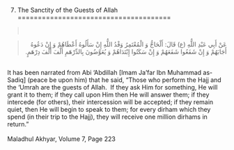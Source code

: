 7. The Sanctity of the Guests of Allah
======================================

<blockquote dir="rtl">
  <p>
 
  </p>
</blockquote>

<blockquote dir="rtl">
  <p>
عَنْ أَبِي عَبْدِ اللٌّهِ (ع) قَالَ: أَلْحَاجُّ وَ الْمُعْتَمِرُ
وَفْدُ اللٌّهِ إِنْ سَأَلُوهُ أَعْطَاهُمْ وَ إِنْ دَعُوهُ أَجَابَهُمْ
وَ إِنْ شَفَعُوا شَفَعَهُمْ وَ إِنْ سَكَتُوا إِبْتَدَاهُمْ وَ
يُعَوَّضُونَ بِالدِّرْهَمِ أَلْفَ أَلْفَ دِرْهَمٍ.
  </p>
</blockquote>

   
 It has been narrated from Abi ‘Abdillah [Imam Ja’far Ibn Muhammad
as-Sadiq] (peace be upon him) that he said, “Those who perform the Hajj
and the ‘Umrah are the guests of Allah.  If they ask Him for something,
He will grant it to them; if they call upon Him then He will answer
them; if they intercede (for others), their intercession will be
accepted; if they remain quiet, then He will begin to speak to them; for
every dirham which they spend (in their trip to the Hajj), they will
receive one million dirhams in return.”  
    
 Maladhul Akhyar, Volume 7, Page 223  
  


